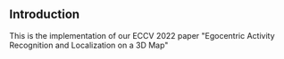 
## Introduction
This is the implementation of our ECCV 2022 paper "Egocentric Activity Recognition and Localization on a 3D Map"

